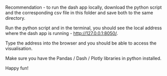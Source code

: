 Recommendation - to run the dash app locally, download the python script and the corresponding csv file in this folder and save both to the same directory.

Run the python script and in the terminal, you should see the local address where the dash app is running - http://127.0.0.1:8050/.

Type the address into the browser and you should be able to access the visualisation.

Make sure you have the Pandas / Dash / Plotly libraries in python installed.

Happy fun!